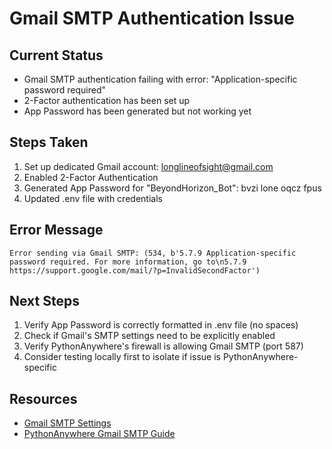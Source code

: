 # Gmail SMTP Authentication Issue

## Current Status
- Gmail SMTP authentication failing with error: "Application-specific password required"
- 2-Factor authentication has been set up
- App Password has been generated but not working yet

## Steps Taken
1. Set up dedicated Gmail account: longlineofsight@gmail.com
2. Enabled 2-Factor Authentication
3. Generated App Password for "BeyondHorizon_Bot": bvzi lone oqcz fpus
4. Updated .env file with credentials

## Error Message
```
Error sending via Gmail SMTP: (534, b'5.7.9 Application-specific password required. For more information, go to\n5.7.9  https://support.google.com/mail/?p=InvalidSecondFactor')
```

## Next Steps
1. Verify App Password is correctly formatted in .env file (no spaces)
2. Check if Gmail's SMTP settings need to be explicitly enabled
3. Verify PythonAnywhere's firewall is allowing Gmail SMTP (port 587)
4. Consider testing locally first to isolate if issue is PythonAnywhere-specific

## Resources
- [Gmail SMTP Settings](https://support.google.com/mail/answer/7126229)
- [PythonAnywhere Gmail SMTP Guide](https://help.pythonanywhere.com/pages/SMTPForFreeUsers/)
